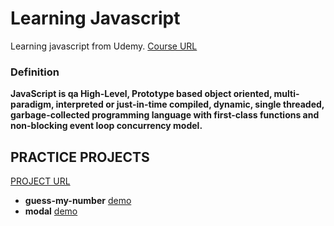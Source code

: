 # Learning Javascript

Learning javascript from Udemy. [Course URL](https://www.udemy.com/course/the-complete-javascript-course/)

### Definition

**JavaScript is qa High-Level, Prototype based object oriented,
multi-paradigm, interpreted or just-in-time compiled,
dynamic, single threaded, garbage-collected programming
language with first-class functions and non-blocking
event loop concurrency model.**

## PRACTICE PROJECTS

[PROJECT URL](https://rameskum.github.io/javascript-learning/)

- **guess-my-number** [demo](./projects/guess-my-number/)
- **modal** [demo](./projects/modal/)
